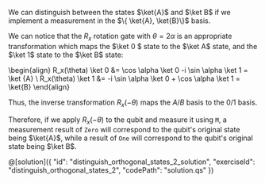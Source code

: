 We can distinguish between the states $\ket{A}$ and $\ket B$ if we implement a measurement in the $\{ \ket{A}, \ket{B}\}$ basis.

We can notice that the $R_x$ rotation gate with $\theta = 2 \alpha$ is an appropriate transformation which maps the $\ket 0 $ state to the $\ket A$ state, and the $\ket 1$ state to the $\ket B$ state:

\begin{align}
R_x(\theta) \ket 0 &= \cos \alpha \ket 0 -i \sin \alpha \ket 1 = \ket {A} \\
R_x(\theta) \ket 1 &= -i \sin \alpha \ket 0 + \cos \alpha \ket 1 = \ket{B}
\end{align}

Thus, the inverse transformation $R_x(-\theta)$ maps the $A/B$ basis to the $0/1$ basis.

Therefore, if we apply $R_x(-\theta)$ to the qubit and measure it using `M`, a measurement result of `Zero` will correspond to the qubit's original state being $\ket{A}$, while a result of `One` will correspond to the qubit's original state being $\ket B$.

@[solution]({
    "id": "distinguish_orthogonal_states_2_solution",
    "exerciseId": "distinguish_orthogonal_states_2",
    "codePath": "solution.qs"
})

